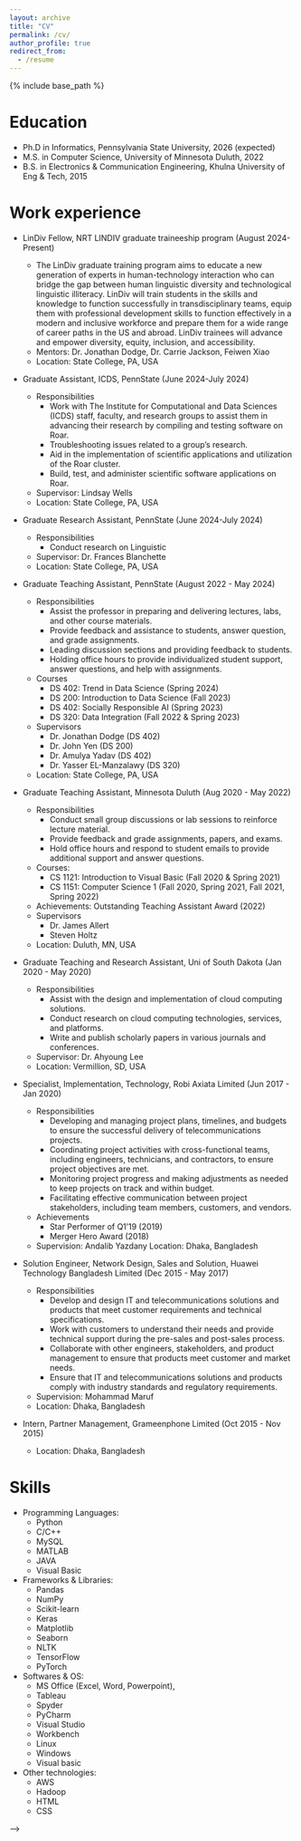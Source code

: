 ```yaml
---
layout: archive
title: "CV"
permalink: /cv/
author_profile: true
redirect_from:
  - /resume
---
```


{% include base_path %}

Education
======
* Ph.D in Informatics, Pennsylvania State University, 2026 (expected)
* M.S. in Computer Science, University of Minnesota Duluth, 2022
* B.S. in Electronics & Communication Engineering, Khulna University of Eng & Tech, 2015

Work experience
======
* LinDiv Fellow, NRT LINDIV graduate traineeship program (August 2024-Present)
  * The LinDiv graduate training program aims to educate a new generation of experts in human-technology interaction who can bridge the gap between human linguistic diversity and technological linguistic illiteracy. LinDiv will train students in the skills and knowledge to function successfully in transdisciplinary teams, equip them with professional development skills to function effectively in a modern and inclusive workforce and prepare them for a wide range of career paths in the US and abroad. LinDiv trainees will advance and empower diversity, equity, inclusion, and accessibility.
  * Mentors: Dr. Jonathan Dodge, Dr. Carrie Jackson, Feiwen Xiao
  * Location: State College, PA, USA

* Graduate Assistant, ICDS, PennState (June 2024-July 2024)
  * Responsibilities
    * Work with The Institute for Computational and Data Sciences (ICDS) staff, faculty, and research groups to assist them in advancing their research by compiling and testing software on Roar.
    * Troubleshooting issues related to a group’s research.
    * Aid in the implementation of scientific applications and utilization of the Roar cluster.
    * Build, test, and administer scientific software applications on Roar.
  * Supervisor: Lindsay Wells
  * Location: State College, PA, USA


* Graduate Research Assistant, PennState (June 2024-July 2024)
  * Responsibilities
    * Conduct research on Linguistic
  * Supervisor: Dr. Frances Blanchette
  * Location: State College, PA, USA


* Graduate Teaching Assistant, PennState (August 2022 - May 2024)
  * Responsibilities
    * Assist the professor in preparing and delivering lectures, labs, and other course materials.
    * Provide feedback and assistance to students, answer question, and grade assignments.
    * Leading discussion sections and providing feedback to students.
    * Holding office hours to provide individualized student support, answer questions, and help with assignments.
  * Courses
    * DS 402: Trend in Data Science (Spring 2024)
    * DS 200: Introduction to Data Science (Fall 2023)
    * DS 402: Socially Responsible AI (Spring 2023)
    * DS 320: Data Integration (Fall 2022 & Spring 2023)
  * Supervisors
    * Dr. Jonathan Dodge (DS 402)
    * Dr. John Yen (DS 200)
    * Dr. Amulya Yadav (DS 402)
    * Dr. Yasser EL-Manzalawy (DS 320)
  * Location: State College, PA, USA

* Graduate Teaching Assistant, Minnesota Duluth (Aug 2020 - May 2022)
  * Responsibilities
    * Conduct small group discussions or lab sessions to reinforce lecture material.
    * Provide feedback and grade assignments, papers, and exams.
    * Hold office hours and respond to student emails to provide additional support and answer questions.
  * Courses:
    * CS 1121: Introduction to Visual Basic (Fall 2020 & Spring 2021)
    * CS 1151: Computer Science 1 (Fall 2020, Spring 2021, Fall 2021, Spring 2022)
  * Achievements: Outstanding Teaching Assistant Award (2022)
  * Supervisors
    * Dr. James Allert
    * Steven Holtz
  * Location: Duluth, MN, USA
* Graduate Teaching and Research Assistant, Uni of South Dakota (Jan 2020 - May 2020)
  * Responsibilities
    * Assist with the design and implementation of cloud computing solutions.
    * Conduct research on cloud computing technologies, services, and platforms.
    * Write and publish scholarly papers in various journals and conferences.
  * Supervisor: Dr. Ahyoung Lee
  * Location: Vermillion, SD, USA
* Specialist,  Implementation, Technology, Robi Axiata Limited (Jun 2017 - Jan 2020)
  * Responsibilities
    * Developing and managing project plans, timelines, and budgets to ensure the successful delivery of telecommunications projects.
    * Coordinating project activities with cross-functional teams, including engineers, technicians, and contractors, to ensure project objectives are met.
    * Monitoring project progress and making adjustments as needed to keep projects on track and within budget.
    * Facilitating effective communication between project stakeholders, including team members, customers, and vendors.
  * Achievements
    * Star Performer of Q1’19 (2019)
    * Merger Hero Award (2018)
  * Supervision: Andalib Yazdany
  Location: Dhaka, Bangladesh

* Solution Engineer, Network Design, Sales and Solution, Huawei Technology Bangladesh Limited (Dec 2015 - May 2017)
  * Responsibilities
    * Develop and design IT and telecommunications solutions and products that meet customer requirements and technical specifications.
    * Work with customers to understand their needs and provide technical support during the pre-sales and post-sales process.
    * Collaborate with other engineers, stakeholders, and product management to ensure that products meet customer and market needs.
    * Ensure that IT and telecommunications solutions and products comply with industry standards and regulatory requirements.
  * Supervision: Mohammad Maruf
  * Location: Dhaka, Bangladesh

* Intern, Partner Management, Grameenphone Limited (Oct 2015 - Nov 2015)
  * Location: Dhaka, Bangladesh






  
Skills
======
* Programming Languages:
  * Python
  * C/C++
  * MySQL
  * MATLAB
  * JAVA
  * Visual Basic
* Frameworks & Libraries:
  * Pandas
  * NumPy
  * Scikit-learn
  * Keras
  * Matplotlib
  * Seaborn
  * NLTK
  * TensorFlow
  * PyTorch
* Softwares & OS:
  * MS Office (Excel, Word, Powerpoint), 
  * Tableau
  * Spyder
  * PyCharm
  * Visual Studio
  * Workbench
  * Linux
  * Windows
  * Visual basic
* Other technologies:
  * AWS
  * Hadoop
  * HTML
  * CSS

<!-- Publications
======
  <ul>{% for post in site.publications reversed %}
    {% include archive-single-cv.html %}
  {% endfor %}</ul>
  

======
  <ul>{% for post in site.talks reversed %}
    {% include archive-single-talk-cv.html  %}
  {% endfor %}</ul>
  
Teaching
======
  <ul>{% for post in site.teaching reversed %}
    {% include archive-single-cv.html %}
  {% endfor %}</ul>
  
Service and leadership
======
* Currently signed in to 43 different slack teams --> -->

